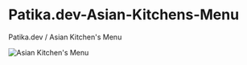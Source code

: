 # Patika.dev-Asian-Kitchens-Menu
Patika.dev / Asian Kitchen's Menu

![Asian Kitchen's Menu](https://github.com/tayfunsercansahin/Patika.dev-Asian-Kitchens-Menu/assets/82944149/28c3c6d2-8fb5-49ae-b3d2-a3582036e8f9)
